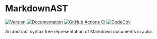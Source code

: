 # MarkdownAST

[![Version][juliahub-version-img]][juliahub-version-url]
[![Documentation][docs-stable-img]][docs-stable-url]
[![GitHub Actions CI][github-actions-img]][github-actions-url]
[![CodeCov][codecov-img]][codecov-url]

An abstract syntax tree representation of Markdown documents in Julia.

[juliahub-version-img]: https://juliahub.com/docs/MarkdownAST/version.svg
[juliahub-version-url]: https://juliahub.com/ui/Packages/MarkdownAST/6YkiC
[github-actions-img]: https://github.com/JuliaDocs/MarkdownAST.jl/actions/workflows/CI.yml/badge.svg
[github-actions-url]: https://github.com/JuliaDocs/MarkdownAST.jl/actions/workflows/CI.yml
[docs-stable-img]: https://img.shields.io/badge/documentation-stable-blue.svg
[docs-stable-url]: https://juliadocs.github.io/MarkdownAST.jl/stable/
[codecov-img]: https://codecov.io/gh/JuliaDocs/MarkdownAST.jl/branch/main/graph/badge.svg?token=91XPUAQ2WE
[codecov-url]: https://codecov.io/gh/JuliaDocs/MarkdownAST.jl
